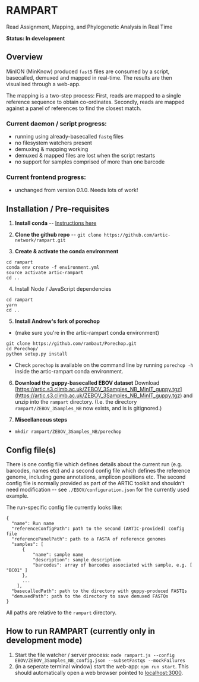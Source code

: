 # RAMPART
Read Assignment, Mapping, and Phylogenetic Analysis in Real Time

**Status: In development**

## Overview
MinION (MinKnow) produced `fast5` files are consumed by a script, basecalled, demuxed and mapped in real-time.
The results are then visualised through a web-app.


The mapping is a two-step process:
First, reads are mapped to a single reference sequence to obtain co-ordinates.
Secondly, reads are mapped against a panel of references to find the closest match.



### Current daemon / script progress:
* running using already-basecalled `fastq` files
* no filesystem watchers present
* demuxing & mapping working
* demuxed & mapped files are lost when the script restarts
* no support for samples comprised of more than one barcode

### Current frontend progress:
* unchanged from version 0.1.0. Needs lots of work!




## Installation / Pre-requisites


1. **Install conda** -- [Instructions here](https://conda.io/docs/user-guide/install/index.html)


2. **Clone the github repo** -- `git clone https://github.com/artic-network/rampart.git`

3. **Create & activate the conda environment**
```
cd rampart
conda env create -f environment.yml
source activate artic-rampart
cd ..
```

4. Install Node / JavaScript dependencies
```
cd rampart
yarn
cd ..
```

5. **Install Andrew's fork of porechop**
* (make sure you're in the artic-rampart conda environment)
```
git clone https://github.com/rambaut/Porechop.git
cd Porechop/
python setup.py install
```
* Check `porechop` is available on the command line by running `porechop -h` inside the artic-rampart conda environment.

6. **Download the guppy-basecalled EBOV dataset**
Download [https://artic.s3.climb.ac.uk/ZEBOV_3Samples_NB_MinIT_guppy.tgz](https://artic.s3.climb.ac.uk/ZEBOV_3Samples_NB_MinIT_guppy.tgz)
 and unzip into the `rampart` directory.
 (I.e. the directory `rampart/ZEBOV_3Samples_NB` now exists, and is is gitignored.)

7. **Miscellaneous steps**
* `mkdir rampart/ZEBOV_3Samples_NB/porechop`

## Config file(s)
There is one config file which defines details about the current run (e.g. barcodes, names etc) and a second config file which defines the reference genome, including gene annotations, amplicon positions etc.
The second config file is normally provided as part of the ARTIC toolkit and shouldn't need modification -- see `./EBOV/configuration.json` for the currently used example.

The run-specific config file currently looks like:
```
{
  "name": Run name
  "referenceConfigPath": path to the second (ARTIC-provided) config file
  "referencePanelPath": path to a FASTA of reference genomes
  "samples": [
      {
          "name": sample name
          "description": sample description
          "barcodes": array of barcodes associated with sample, e.g. [ "BC01" ]
      },
      ...
    ],
  "basecalledPath": path to the directory with guppy-produced FASTQs
  "demuxedPath": path to the directory to save demuxed FASTQs
}
```
All paths are relative to the `rampart` directory.


## How to run RAMPART (currently only in development mode)

1. Start the file watcher / server process:
`node rampart.js --config EBOV/ZEBOV_3Samples_NB_config.json --subsetFastqs --mockFailures`
2. (in a seperate terminal window) start the web-app: `npm run start`. This should automatically open a web browser pointed to [localhost:3000](http://localhost:3000).
